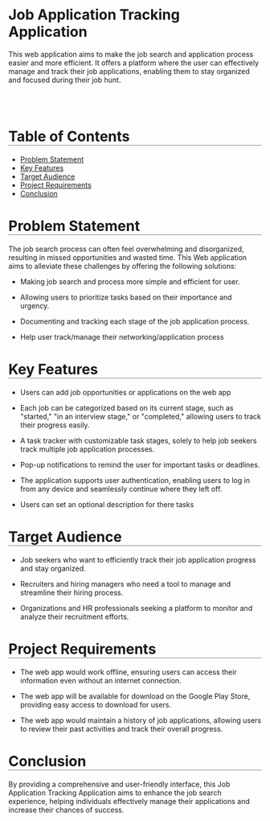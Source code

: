 # Job Application Tracking Application
<p>
This web application aims to make the job search and application process easier and more efficient. It offers a platform where the user can effectively manage and track their job applications, enabling them to stay organized and focused during their job hunt.
</p>
 <br /> <br />

<h1 style="border-bottom: 1px solid gray;">Table of Contents</h1>

<ul>
    <li><a href="#problem">Problem Statement</a></li>
    <li><a href="#features">Key Features</a></li>
    <li><a href='#target'>Target Audience</a></li>
    <li><a href ='#requirement'>Project Requirements</a></li>
    <li><a href ='#conclusion'>Conclusion</a></li>
</ul> 

<h1 style="border-bottom: 1px solid gray;" id='problem'>Problem Statement</h1>

<p>
    The job search process can often feel overwhelming and disorganized, resulting in missed opportunities and wasted time. This Web application aims to alleviate these challenges by offering the following solutions:
</p>

*  Making job search and process more simple and efficient for user.

*  Allowing users to prioritize tasks based on their importance and urgency.

*  Documenting and tracking each stage of the job application process.

*  Help user track/manage their networking/application process

     
<h1 style="border-bottom: 1px solid gray;" id='features'>Key Features</h1>

*  Users can add job opportunities or applications on the web app

* Each job can be categorized based on its current stage, such as "started," "in an interview stage," or "completed," allowing users to track their progress easily.

* A task tracker with customizable task stages, solely to help job seekers track multiple job application processes.


* Pop-up notifications to remind the user for important tasks or deadlines.

* The application supports user authentication, enabling users to log in from any device and seamlessly continue where they left off.

* Users can set an optional description for there tasks

     
<h1 style="border-bottom: 1px solid gray;" id='target'>Target Audience</h1>

* Job seekers who want to efficiently track their job application progress and stay organized.

* Recruiters and hiring managers who need a tool to manage and streamline their hiring process.

* Organizations and HR professionals seeking a platform to monitor and analyze their recruitment efforts.

<h1 style="border-bottom: 1px solid gray;" id='requirement'>Project Requirements</h1>

* The web app would work offline, ensuring users can access their information even without an internet connection.

* The web app will be available for download on the Google Play Store, providing easy access to download for users.

* The web app would maintain a history of job applications, allowing users to review their past activities and track their overall progress.


<h1 style="border-bottom: 1px solid gray;" id='conclusion'>Conclusion</h1>

By providing a comprehensive and user-friendly interface, this Job Application Tracking Application aims to enhance the job search experience, helping individuals effectively manage their applications and increase their chances of success.